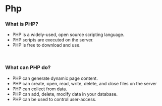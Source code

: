 # Php

<h3>What is PHP?</h3>
<ul>
  <li>PHP is a widely-used, open source scripting language.</li>
  <li>PHP scripts are executed on the server.</li>
  <li>PHP is free to download and use.</li>
</ul>
<br>
<h3>What can PHP do?</h3>
<ul>
  <li>PHP can generate dynamic page content.</li>
  <li>PHP can create, open, read, write, delete, and close files on the server</li>
  <li>PHP can collect from data.</li>
  <li>PHP can add, delete, modify data in your database.</li>
  <li>PHP can be used to control user-access.</li>
</ul>
